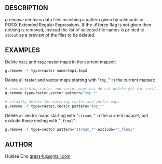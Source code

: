 ## DESCRIPTION

*g.remove* removes data files matching a pattern given by wildcards or
POSIX Extended Regular Expressions. If the **-f** force flag is not
given then nothing is removed, instead the list of selected file names
is printed to `stdout` as a preview of the files to be deleted.

## EXAMPLES

Delete `map1` and `map2` raster maps in the current mapset:

```bash
g.remove -f type=raster name=tmp1,tmp2
```

Delete all raster and vector maps starting with "`tmp_`" in the current
mapset:

```bash
# show matching raster and vector maps but do not delete yet (as verification)
g.remove type=raster,vector pattern="tmp_*"

# actually delete the matching raster and vector maps
g.remove -f type=raster,vector pattern="tmp_*"
```

Delete all vector maps starting with "`stream_`" in the current mapset,
but exclude those ending with "`_final`":

```bash
g.remove -f type=vector pattern="stream_*" exclude="*_final"
```

## AUTHOR

Huidae Cho
<grass4u@gmail.com>
